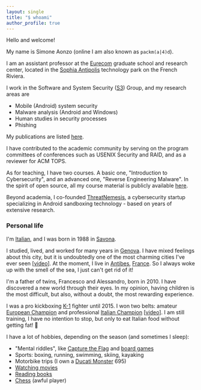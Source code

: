 ```yaml
---
layout: single
title: "$ whoami"
author_profile: true
---
```


Hello and welcome!

My name is Simone Aonzo (online I am also known as `packm(a|4)d`).

I am an assistant professor at the [Eurecom](https://www.eurecom.fr/) graduate school and research center, located in the [Sophia Antipolis](https://en.wikipedia.org/wiki/Sophia_Antipolis) technology park on the French Riviera.

I work in the Software and System Security ([S3](https://www.s3.eurecom.fr/)) Group, and my research areas are 
+ Mobile (Android) system security
+ Malware analysis (Android and Windows)
+ Human studies in security processes
+ Phishing

My publications are listed [here](/publications/).

I have contributed to the academic community by serving on the program committees of conferences such as USENIX Security and RAID, and as a reviewer for ACM TOPS. 

As for teaching, I have two courses. A basic one, "Introduction to Cybersecurity", and an advanced one, "Reverse Engineering Malware". 
In the spirit of open source, all my course material is publicly available [here](/courses/).

Beyond academia, I co-founded [ThreatNemesis](https://tnemesis.com/), a cybersecurity startup specializing in Android sandboxing technology - based on years of extensive research.


### Personal life

I'm [Italian](https://en.wikipedia.org/wiki/Italy), and I was born in 1988 in [Savona](https://en.wikipedia.org/wiki/Savona).

I studied, lived, and worked for many years in [Genova](https://en.wikipedia.org/wiki/Genoa). 
I have mixed feelings about this city, but it is undoubtedly one of the most charming cities I've ever seen [[video](https://www.youtube.com/watch?v=ntJI7-nO98c)]. At the moment, I live in [Antibes](https://en.wikipedia.org/wiki/Antibes), [France](https://en.wikipedia.org/wiki/France). So I always woke up with the smell of the sea, I just can't get rid of it!

I'm a father of twins, Francesco and Alessandro, born in 2010. I have discovered a new world through their eyes. In my opinion, having children is the most difficult, but also, without a doubt, the most rewarding experience.

I was a pro kickboxing [K-1](https://en.wikipedia.org/wiki/Kickboxing#Oriental_rules) fighter until 2015. I won two belts: amateur [European Champion](http://www.ivg.it/2015/06/loanesi-alle-stelle-weekend-di-successi-per-il-polizzano-perlungher/) and professional [Italian Champion](http://www.ivg.it/2015/12/loano-ospita-linternational-fight-show/) [[video](https://youtu.be/9Yob7mGum9g)]. 
I am still training, I have no intention to stop, but only to eat Italian food without getting fat! 🙂

I have a lot of hobbies, depending on the season (and sometimes I sleep):

* "Mental riddles", like [Capture the Flag](https://ctftime.org/ctf-wtf/) and [board games](https://boardgamegeek.com/)
* Sports: boxing, running, swimming, skiing, kayaking
* Motorbike trips (I own a [Ducati Monster](https://en.wikipedia.org/wiki/Ducati_Monster) 695)
* [Watching movies](https://www.imdb.com/user/ur39105709/ratings?sort=your_rating,desc&ratingFilter=0&mode=detail)
* [Reading books](https://www.goodreads.com/review/list/81659096?shelf=read)
* [Chess](https://www.chess.com/member/simone4onzo) (awful player)
